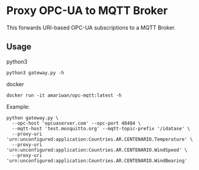 Proxy OPC-UA to MQTT Broker
===========================


This forwards URI-based OPC-UA subscriptions to a MQTT Broker.

## Usage


python3

    python3 gateway.py -h


docker

    docker run -it amariwan/opc-mqtt:latest -h


Example:


    python gateway.py \
      --opc-host 'opcuaserver.com' --opc-port 48484 \
      --mqtt-host 'test.mosquitto.org' --mqtt-topic-prefix '/idatase' \
      --proxy-uri 'urn:unconfigured:application:Countries.AR.CENTENARIO.Temperature' \
      --proxy-uri 'urn:unconfigured:application:Countries.AR.CENTENARIO.WindSpeed' \
      --proxy-uri 'urn:unconfigured:application:Countries.AR.CENTENARIO.WindBearing'
